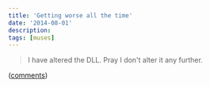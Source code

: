 ```yaml
---
title: 'Getting worse all the time'
date: '2014-08-01'
description:
tags: [muses]
---
```


> I have altered the DLL. Pray I don't alter it any further.

([comments](http://blog.nullspace.io/clr-bug.html))
